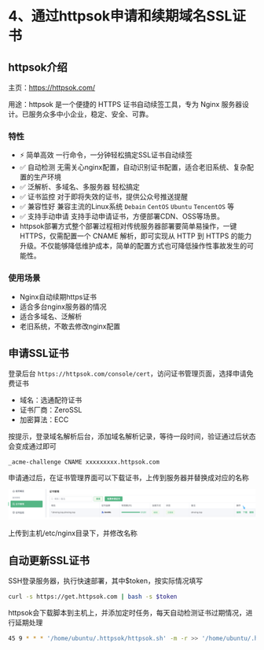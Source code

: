 # 4、通过httpsok申请和续期域名SSL证书

## httpsok介绍

主页：https://httpsok.com/

用途：httpsok 是一个便捷的 HTTPS 证书自动续签工具，专为 Nginx 服务器设计。已服务众多中小企业，稳定、安全、可靠。

### 特性

- ⚡️ 简单高效 一行命令，一分钟轻松搞定SSL证书自动续签
- ✅ 自动检测 无需关心nginx配置，自动识别证书配置，适合老旧系统、复杂配置的生产环境
- ✅ 泛解析、多域名、多服务器 轻松搞定
- ✅ 证书监控 对于即将失效的证书，提供公众号推送提醒
- ✅ 兼容性好 兼容主流的Linux系统 `Debain` `CentOS` `Ubuntu` `TencentOS` 等
- ✅ 支持手动申请 支持手动申请证书，方便部署CDN、OSS等场景。
- httpsok部署方式整个部署过程相对传统服务器部署要简单易操作，一键HTTPS，仅需配置一个 CNAME 解析，即可实现从 HTTP 到 HTTPS 的能力升级。不仅能够降低维护成本，简单的配置方式也可降低操作性事故发生的可能性。

### 使用场景

- Nginx自动续期https证书
- 适合多台nginx服务器的情况
- 适合多域名、泛解析
- 老旧系统，不敢去修改nginx配置

## 申请SSL证书

登录后台 `https://httpsok.com/console/cert`，访问证书管理页面，选择申请免费证书

- 域名：选通配符证书
- 证书厂商：ZeroSSL
- 加密算法：ECC

按提示，登录域名解析后台，添加域名解析记录，等待一段时间，验证通过后状态会变成通过即可

```Plain
_acme-challenge CNAME xxxxxxxxx.httpsok.com
```

申请通过后，在证书管理界面可以下载证书，上传到服务器并替换成对应的名称

![image-20240430221221731](assets/image-20240430221221731.png)

上传到主机/etc/nginx目录下，并修改名称

## 自动更新SSL证书

SSH登录服务器，执行快速部署，其中$token，按实际情况填写

```Bash
curl -s https://get.httpsok.com | bash -s $token
```

httpsok会下载脚本到主机上，并添加定时任务，每天自动检测证书过期情况，进行延期处理

```Bash
45 9 * * * '/home/ubuntu/.httpsok/httpsok.sh' -m -r >> '/home/ubuntu/.httpsok/httpsok.log' 2>&1
```